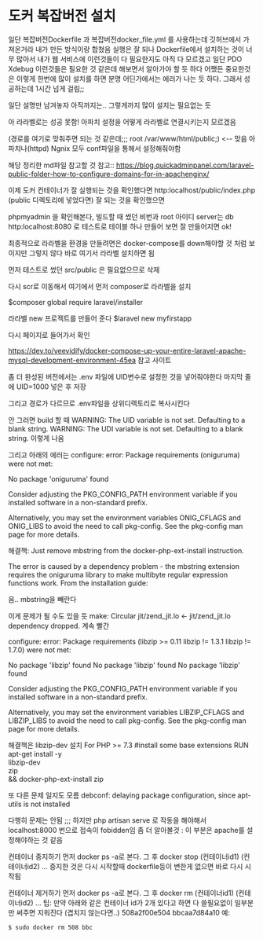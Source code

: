 # 도커 복잡버전 설치 
일단 
복잡버전Dockerfile 과 복잡버전docker_file.yml 를 사용하는데
깃허브에서 가져온거라 
내가 만든 방식이랑 합쳤음 실행은 잘 되나 
Dockerfile에서 설치하는 것이 너무 많아서 내가 웹 서비스에 
이런것들이 다 필요한지도 아직 다 모르겠고 
일단 PDO Xdebug 이런것들은 필요한 것 같은데 해보면서 
알아가야 할 듯 하다
어쨌든 중요한것은 이렇게 한번에 많이 설치를 하면
분명 어딘가에서는 에러가 나는 듯 하다. 그래서 성공하는데 1시간 넘게 걸림;;

일단 설명만 남겨놓자
아직까지는.. 그렇게까지 많이 설치는 필요없는 듯

아 라라벨로는 성공 못함!
아파치 설정을 어떻게 라라벨로 연결시키는지 모르겠음
 
(경로를 여기로 맞춰주면 되는 것 같은데;;;
root /var/www/html/public;) <-- 맞음 아파치나(httpd) Ngnix 모두 conf파일을 통해서 설정해줘야함 

해당 정리한 md파일 참고할 것
참고::
https://blog.quickadminpanel.com/laravel-public-folder-how-to-configure-domains-for-in-apachenginx/

이제 도커 컨테이너가 잘 실행되는 것을 확인했다면 
http:localhost/public/index.php 
(public 디렉토리에 넣었다면)
잘 되는 것을 확인했으면

phpmyadmin 을 확인해본다, 빌드할 때 썼던 비번과 root 아이디 server는 db
http:localhost:8080
로 테스트로 테이블 하나 만들어 보면 잘 만들어지면 ok!


최종적으로 라라벨을 환경을 만들려면은 
docker-compose를 down해야할 것 처럼 보이지만 그렇지 않다
바로 여기서 라라벨 설치하면 됨

먼저
테스트로 썼던 src/public 은 필요없으므로 삭제

다시 scr로 이동해서 여기에서 
먼저 composer로 라라벨을 설치

$composer global require laravel/installer

라라벨 new 프로젝트를 만들어 준다
$laravel new myfirstapp

다시 페이지로 들어가서 확인


https://dev.to/veevidify/docker-compose-up-your-entire-laravel-apache-mysql-development-environment-45ea
참고 사이트

좀 더 완성된 버전에서는 
.env 파일에 UID변수로 설정한 것을 넣어줘야한다
마지막 줄에 
UID=1000
넣은 후 저장

그리고 경로가 다르므로 .env파일을 상위디렉토리로 복사시킨다


안 그러면 build 할 때 
WARNING: The UID variable is not set. Defaulting to a blank string.
WARNING: The UDI variable is not set. Defaulting to a blank string.
이렇게 나옴


그리고 아래의 에러는 
configure: error: Package requirements (oniguruma) were not met:

No package 'oniguruma' found

Consider adjusting the PKG_CONFIG_PATH environment variable if you
installed software in a non-standard prefix.

Alternatively, you may set the environment variables ONIG_CFLAGS
and ONIG_LIBS to avoid the need to call pkg-config.
See the pkg-config man page for more details.


해결책:
Just remove mbstring from the docker-php-ext-install instruction.

The error is caused by a dependency problem - the mbstring extension requires the oniguruma library to make multibyte regular expression functions work. From the installation guide:

음.. mbstring을 빼란다



이게 문제가 될 수도 있을 듯
make: Circular jit/zend_jit.lo <- jit/zend_jit.lo dependency dropped.
계속 빨간

configure: error: Package requirements (libzip >= 0.11 libzip != 1.3.1 libzip != 1.7.0) were not met:

No package 'libzip' found
No package 'libzip' found
No package 'libzip' found

Consider adjusting the PKG_CONFIG_PATH environment variable if you
installed software in a non-standard prefix.

Alternatively, you may set the environment variables LIBZIP_CFLAGS
and LIBZIP_LIBS to avoid the need to call pkg-config.
See the pkg-config man page for more details.


해결책은  libzip-dev 설치
For PHP >= 7.3
#install some base extensions
RUN apt-get install -y \
        libzip-dev \
        zip \
  && docker-php-ext-install zip


또 다른 문제 일지도 모름
debconf: delaying package configuration, since apt-utils is not installed

다행히 문제는 안됨 ;;;
하지만 php artisan serve 로 작동을 해야해서 
localhost:8000 번으로 접속이 fobidden임 
좀 더 알아볼것 : 이 부분은 apache를 설정해야하는 것 같음

컨테이너 중지하기
먼저 docker ps -a로 본다. 그 후
docker stop (컨테이너id1) (컨테이너id2) ...
중지한 것은 다시 시작할때 dockerfile등이 변한게 없으면 바로 다시 시작됨


컨테이너 제거하기
먼저 docker ps -a로 본다. 그 후
docker rm (컨테이너id1) (컨테이너id2) ...
팁: 만약 아래와 같은 컨테이너 id가 2개 있다고 하면 다 쓸필요없이 일부분만 써주면 지워진다 (겹치지 않는다면..)
508a2f00e504
bbcaa7d84a10
예:
```
$ sudo docker rm 508 bbc
```

